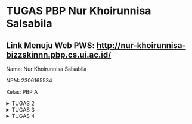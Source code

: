 # TUGAS PBP Nur Khoirunnisa Salsabila

## Link Menuju Web PWS: http://nur-khoirunnisa-bizzskinnn.pbp.cs.ui.ac.id/


Nama: Nur Khoirunnisa Salsabila

NPM: 2306165534

Kelas: PBP A

<details>
  <summary>TUGAS 2</summary>
 
 # **TUGAS 2**

Link Menuju Web PWS: http://nur-khoirunnisa-bizzskinnn.pbp.cs.ui.ac.id/

Nama: Nur Khoirunnisa Salsabila

NPM: 2306165534

Kelas: PBP A
  

### **No.1 Jelaskan bagaimana cara kamu mengimplementasikan checklist di atas secara step-by-step (bukan hanya sekadar mengikuti tutorial).**

Proses Pembuatan Proyek Django dan Inisiasi Proyek Django
1. Membuat direktori baru dengan nama ```happy-skin``` pada dekstop.
2. Membuka folder happy-skin dalam VSCode, kemudian membuka terminal shell (unix) atau git bash.
3. Buat virtual environment dengan menjalankan _command_ berikut:
 
   ```python -m venv env```
4. Mengaktifkan atau menyalakan virtual environment Python baru dengan _command_:
   
   ```env\Scripts\activate```
5. Mempersiapkan _Dependencies_ dengan cara membuat ```requirements.txt``` pada direktori ```happy-skin``` kemudian menambahkan isi _dependencies_
  ```
   django
   gunicorn
   whitenoise
   psycopg2-binary
   requests
   urllib3
  ```
6. Lanjutkan dengan melakukan instalasi ```requirements``` dengan _command_ berikut:

   ```pip install -r requirements.txt```
7. Membuat Proyek Django dengan nama ```happy_skin``` dengan _command_ berikut:

   ```django-admin startproject happy_skin .```
8. Menambahkan string ```ALLOWED_HOSTS = ["localhost", "127.0.0.1"]``` pada ```ALLOWED_HOSTS``` di
    ```settings.py```
9. Membuat aplikasi ```main``` dengan _command_:
    ```python manage.py startapp main```
10. Menambahkan nama aplikasi ke ```INSTALLED_APPS``` pada file ```settings.py``` di direktori ```happy-skin```
11. Me-_routing_ url pada file ```urls.py``` di direktori ```happy-skin``` sehingga isi file ```urls.py``` sekarang menjadi:
    ```
    from django.contrib import admin
    from django.urls import path, include
    urlpatterns = [
        path('admin/', admin.site.urls),
        path('', include('main.urls')),
    ]
12. Mengubah models.py menjadi:
     ```
    from django.db import models

    class Product(models.Model):
    name = models.CharField(max_length=255)
    price = models.IntegerField()
    description = models.TextField()
    stock = models.IntegerField()
    rating = models.DecimalField(max_digits=3, decimal_places=2, null=True, blank=True)
    ```
13. Melakukan migrasi dengan command:
    ```
    python manage.py makemigrations
    python manage.py migrate
    ```
14. Membuat direktori templates dan template ``html`` untuk laman ``main``:
    ```
      <h1>{{ app_name }} Happy Skin </h1>
      <h5>Name: </h5>
      <p>{{ name }}<p>
      <h5>NPM: </h5>
      <p>{{ npm }}<p>  
      <h5>Class: </h5>
      <p>{{ class }}<p>
    ```
15. Menambahkan fungsi untuk me-_render_ laman main pada file ``views.py`` di direktori ``main``:
    ```
      from django.shortcuts import render

      def show_main(request):
          context = {
              'app name': 'Happy Skin',
              'name': 'Nur Khoirunnisa Salsabila',
              'npm' : '2306165534',
              'class': 'PBP A'
          }

          return render(request, "main.html", context)
    ```
16. Melakukan _routing_ pada aplikasi ``main`` pada file ``urls.py`` di direktori ``main``:
    ```
    from django.urls import path
    from main.views import show_main
    
    app_name = 'main'
    
    urlpatterns = [
        path('', show_main, name='show_main'),
    ]
    ```
17. Mencoba menjalankan aplikasi pada _localhost_ dengan _command_:
    ```python manage.py runserver```
18. Membuat repository GitHub baru dengan nama ```icha-ecommerce``` dan visibilitas publik.
19. Menginisiasi direktori lokal ```happy-skin``` sebagai repositori Git
20. Menambahkan berkas ``.gitignore`` dan mengisinya dengan teks berikut:

```
  # Django
  *.log
  *.pot
  *.pyc
  __pycache__
  db.sqlite3
  media
  
  # Backup files
  *.bak
  
  # If you are using PyCharm
  # User-specific stuff
  .idea/**/workspace.xml
  .idea/**/tasks.xml
  .idea/**/usage.statistics.xml
  .idea/**/dictionaries
  .idea/**/shelf
  
  # AWS User-specific
  .idea/**/aws.xml
  
  # Generated files
  .idea/**/contentModel.xml
  .DS_Store
  
  # Sensitive or high-churn files
  .idea/**/dataSources/
  .idea/**/dataSources.ids
  .idea/**/dataSources.local.xml
  .idea/**/sqlDataSources.xml
  .idea/**/dynamic.xml
  .idea/**/uiDesigner.xml
  .idea/**/dbnavigator.xml
  
  # Gradle
  .idea/**/gradle.xml
  .idea/**/libraries
  
  # File-based project format
  *.iws
  
  # IntelliJ
  out/
  
  # JIRA plugin
  atlassian-ide-plugin.xml
  
  # Python
  *.py[cod]
  *$py.class
  
  # Distribution / packaging
  .Python build/
  develop-eggs/
  dist/
  downloads/
  eggs/
  .eggs/
  lib/
  lib64/
  parts/
  sdist/
  var/
  wheels/
  *.egg-info/
  .installed.cfg
  *.egg
  *.manifest
  *.spec
  
  # Installer logs
  pip-log.txt
  pip-delete-this-directory.txt
  
  # Unit test / coverage reports
  htmlcov/
  .tox/
  .coverage
  .coverage.*
  .cache
  .pytest_cache/
  nosetests.xml
  coverage.xml
  *.cover
  .hypothesis/
  
  # Jupyter Notebook
  .ipynb_checkpoints
  
  # pyenv
  .python-version
  
  # celery
  celerybeat-schedule.*
  
  # SageMath parsed files
  *.sage.py
  
  # Environments
  .env
  .venv
  env/
  venv/
  ENV/
  env.bak/
  venv.bak/
  
  # mkdocs documentation
  /site
  
  # mypy
  .mypy_cache/
  
  # Sublime Text
  *.tmlanguage.cache
  *.tmPreferences.cache
  *.stTheme.cache
  *.sublime-workspace
  *.sublime-project
  
  # sftp configuration file
  sftp-config.json
  
  # Package control specific files Package
  Control.last-run
  Control.ca-list
  Control.ca-bundle
  Control.system-ca-bundle
  GitHub.sublime-settings
  
  # Visual Studio Code
  .vscode/*
  !.vscode/settings.json
  !.vscode/tasks.json
  !.vscode/launch.json
  !.vscode/extensions.json
  .history
```
21. Melakukan ``add``, ``commit``, dan ``push`` dari direktori repositori lokal.
22. Mengakses halaman PWS dan membuat proyek baru dengan menekan tombol ```Create New Project```. Kemudian, isi ``Project Name`` dengan ``bizzskinnn``, lalu tekan ``Create New Project`` yang ada di bawahnya.
23. Menambahkan URL _deployment_ PWS pada file ``settings.py`` dan bagian ``ALLOWED_HOSTS`` sehingga menjadi:
    ```ALLOWED_HOSTS = ["localhost", "127.0.0.1", "nur-khoirunnisa-bizzskinnn.pbp.cs.ui.ac.id"]```
24. Menjalankan 3 perintah ini untuk push ke PWS:
    ```
    git remote add pws http://pbp.cs.ui.ac.id/nur.khoirunnisa/bizzskinnn
    git branch -M master
    git push pws master
    ```

### **No. 2 Buatlah bagan yang berisi _request client_ ke web aplikasi berbasis Django beserta responnya dan jelaskan pada bagan tersebut kaitan antara ``urls.py``, ``views.py``, ``models.py``, dan berkas ``html``.**
![Untitled](https://github.com/user-attachments/assets/2ae76eab-89fe-4ce8-9b79-954e93050457)



### **No. 3 Jelaskan fungsi git dalam pengembangan perangkat lunak!**

Git adalah alat yang membantu pengembang perangkat lunak mengelola dan melacak perubahan kode secara efisien. Dalam sebuah tim, Git memungkinkan setiap anggota untuk bekerja secara mandiri pada berbagai bagian proyek tanpa saling mengganggu. Dengan sistem ini, setiap perubahan yang dilakukan akan tersimpan dalam catatan yang jelas, sehingga memudahkan untuk kembali ke versi sebelumnya jika diperlukan. Git juga mendukung pengembangan paralel dengan fitur _branching_, yang memungkinkan pengembangan fitur baru secara terpisah sebelum digabungkan kembali ke proyek utama (_merge_). Git juga sering digunakan bersama dengan alat CI/CD (_Continuous Integration_/_Continuous Deployment_) untuk mengotomatisasi pengujian dan penyebaran kode. Setiap kali kode di-_commit_, CI/CD dapat otomatis menjalankan tes dan menyebarkan versi terbaru aplikasi ke server.
Kemudian, jika terjadi kesalahan atau _bug_ Git memungkinkan pengembang untuk kembali ke versi sebelumnya dari kode yang diketahui berfungsi dengan baik, sehingga dapat mengurangi risiko kehilangan kode atau waktu ketika menghadapi masalah. Lalu, Git adalah sistem kontrol versi terdistribusi, artinya setiap pengembang memiliki salinan lengkap dari seluruh riwayat proyek. Pada Git, setiap perubahan pada kode disertai dengan pesan _commit_ yang mendokumentasikan apa yang telah dilakukan, sehingga memudahkan untuk melacak histori pengembangan proyek dan memahami alasan di balik perubahan tertentu.

### **No. 4 Menurut Anda, dari semua framework yang ada, mengapa framework Django dijadikan permulaan pembelajaran pengembangan perangkat lunak?**

Menurut saya mengapa _framework_ Django yang dijadikan permulaan pembelajaran pengembangan perangkat lunak adalah karena pertama Django punya banyak fitur _built-in _yang siap pakai ('_batteries included_'), sehingga memungkinkan para pemula untuk langsung fokus pada pengembangan aplikasi tanpa perlu menghabiskan banyak waktu untuk mengatur hal-hal dasar. Kedua, Django dikenal memiliki dokumentasi yang sangat lengkap dan mudah dipahami, sehingga akan sangat membantu pemula yang sedang belajar karena mereka bisa dengan cepat menemukan panduan atau contoh penggunaan fitur-fitur yang ada. Ketiga, Django punya pola arsitektur MVT (_Model-View-Template_) yang membantu pemula memahami konsep dasar dalam pengembangan aplikasi web. Keempat, Django digunakan oleh banyak perusahaan besar dan proyek _open-source_, yang berarti belajar Django memberi pemula pengalaman langsung dengan teknologi yang relevan di industri. Kelima, Django memiliki komunitas yang besar dan aktif, sehingga memudahkan pemula untuk mendapatkan bantuan, menemukan tutorial, atau mengakses berbagai pustaka tambahan yang bisa mempercepat proses belajar.

### **No. 5 Mengapa model pada Django disebut sebagai ORM?**
Model pada Django disebut sebagai ORM (_Object-Relational Mapping_) karena Django menggunakan teknik pemetaan objek relasional untuk menghubungkan antara tabel dalam basis data relasional (seperti MySQL, PostgreSQL, SQLite, dll.) dengan objek-objek dalam bahasa pemrograman Python. ORM memungkinkan pengembang untuk bekerja dengan data menggunakan objek Python daripada menulis query SQL secara langsung. Sederhananya, ORM Django hanyalah cara untuk membuat SQL secara _pythonic_ untuk mengambil dan memanipulasi data dari database. Kemudian mendapatkan hasil dengan gaya pemrograman Python yang mudah dipahami. 

</details>

<details>
  <summary>TUGAS 3</summary>

# **TUGAS 3**

Link Menuju Web PWS: http://nur-khoirunnisa-bizzskinnn.pbp.cs.ui.ac.id/

Nama: Nur Khoirunnisa Salsabila

NPM: 2306165534

Kelas: PBP A

### **1. Jelaskan mengapa kita memerlukan data delivery dalam pengimplementasian sebuah platform?**

Data delivery sangat penting dalam pengembangan platform, terutama yang berbasis web atau aplikasi. Data tidak hanya disimpan, tetapi juga perlu dikirim dan diterima antara server dan client (baik itu browser maupun aplikasi). Sebagai contoh, ketika user melakukan request untuk melihat produk, server akan mengirimkan data produk tersebut ke client untuk ditampilkan. Tanpa data delivery yang efisien, interaksi antara user dan platform akan terganggu, yang dapat berdampak buruk pada pengalaman pengguna.

Data tidak hanya disajikan secara visual dalam bentuk HTML, tetapi juga perlu diantarkan (dikirim dan diterima) dalam format yang sesuai. Pada platform modern, JSON dan XML menjadi format yang umum digunakan untuk mengirim data dalam bentuk yang mudah dipahami oleh berbagai aplikasi dan sistem, terutama selama interaksi antara client dan server.

Kaitan data delivery dalam pengembangan platform dapat dijelaskan sebagai berikut:

* Dalam pengembangan platform seperti aplikasi e-commerce, setiap kali user menambahkan produk ke keranjang atau mengecek daftar produk, platform harus mengirimkan data tersebut dari server ke client (browser atau aplikasi mobile).
* Data ini bisa dikirim dalam bentuk JSON atau XML, tergantung kebutuhan, untuk menyampaikan informasi seperti harga, deskripsi, atau rating produk.
* Penggunaan XML dan JSON dalam proses data delivery memastikan bahwa data yang dikirimkan dari server dapat diinterpretasikan dengan benar oleh client, begitu juga sebaliknya.

Oleh karena itu, hubungan data delivery dengan pengembangan platform adalah memastikan informasi dapat disampaikan dengan tepat dari satu bagian sistem ke bagian lainnya (misalnya dari server ke browser) menggunakan format data yang efisien seperti JSON atau XML.


### **2. Menurutmu, mana yang lebih baik antara XML dan JSON? Mengapa JSON lebih populer dibandingkan XML?**

| Kriteria         | XML (Extensible Markup Language)                                   | JSON (JavaScript Object Notation)                                |
|------------------|--------------------------------------------------------------------|-----------------------------------------------------------------|
| Struktur         | Berbasis tag mirip dengan HTML, lebih verbose karena setiap data ditutup dengan tag. | Berbasis key-value pairs, lebih sederhana dan mudah dibaca manusia. |
| Ukuran           | Lebih besar karena adanya penutup tag untuk setiap elemen.         | Lebih kecil dan ringan dibandingkan XML karena tidak ada tag penutup. |
| Kecepatan Parsing| Parsing cenderung lebih lambat karena struktur yang lebih kompleks. | Parsing lebih cepat, terutama dalam aplikasi berbasis JavaScript. |
| Dukungan         | Banyak digunakan di sistem enterprise dan lama.                    | Lebih banyak digunakan di aplikasi modern dan web service.        |
| Ekstensi         | Mendukung skema yang lebih kompleks, dapat menampung data terstruktur yang lebih dalam. | Terbatas pada data yang lebih sederhana. Namun, mudah dikombinasikan dengan format lain. |
| Penggunaan       | Cocok untuk dokumen besar dan data yang memerlukan validasi skema. | Lebih cocok untuk data ringan dan komunikasi antara client-server. |
| Keamanan         | Cenderung lebih rentan terhadap serangan XML External Entity (XXE) dan parsing lebih rumit. | Lebih aman secara default, namun masih perlu validasi untuk memastikan keamanan. |
| Populer untuk    | Aplikasi legacy dan enterprise systems.                            | Aplikasi web modern, API, dan mobile apps.                        |

### Kesimpulan: Mana yang Lebih Baik antara XML dan JSON?

Sebenarnya hal ini kembali lagi ke kebutuhan masing-masing.

   * Jika bekerja dengan aplikasi web modern, terutama yang melibatkan banyak interaksi client-server dan JavaScript, JSON adalah opsi yang lebih baik dibandingkan XML. Mengapa? Hal ini dikarenakan JSON lebih ringkas, cepat, dan mudah  digunakan di banyak platform.
   * Namun, jika perlu mengelola dokumen yang sangat terstruktur dan kompleks dengan banyak validasi skema, XML mungkin lebih cocok karena XML mendukung lebih banyak fitur yang dibutuhkan untuk dokumen yang lebih rumit.
   * Akan tetapi, JSON lebih baik dalam hal kecepatan, kesederhanaan, dan efisiensi, sehingga bisa disimpulkan JSON lebih baik dibandingkan XML.

### Mengapa JSON Lebih Populer Dibandingkan XML?

   * JSON memiliki sintaks yang lebih sederhana dan lebih ringan dibandingkan dengan format lain seperti XML. Hal ini membuatnya lebih efisien.
   * JSON lebih mudah dibaca sehingga sangat membantu saat debugging
   * Hampir semua bahasa pemrograman modern memiliki dukungan bawaan untuk parsing dan menghasilkan JSON.
   * JSON dapat di-parse dengan mudah oleh JavaScript, bahasa yang digunakan di mayoritas webapp.


### **3. Jelaskan fungsi dari method is_valid() pada form Django dan mengapa kita membutuhkan method tersebut?**

Method `is_valid()` di Django digunakan untuk memastikan data yang diinput oleh pengguna sesuai dengan aturan yang sudah ditetapkan di form. Kalau data yang dimasukkan benar/data yang dimasukkan valid, method ini akan mengembalikan `True`, dan kita bisa lanjut menyimpan datanya ke database. Tapi kalau ada yang salah/data tidak valid, Django akan kasih pesan error yang relevan supaya pengguna tahu apa yang perlu diperbaiki. Fungsi ini sangat penting supaya data yang masuk selalu sesuai (integritas data terjamin) dan memastikan bahwa data yang masuk ke database sesuai dengan aturan yang telah ditentukan, sehingga pengembang tidak perlu menulis validasi secara manual untuk setiap input pengguna. Jadi, semuanya lebih aman dan terkontrol.

### **4. Mengapa kita membutuhkan csrf_token saat membuat form di Django? Apa yang dapat terjadi jika kita tidak menambahkan csrf_token pada form Django? Bagaimana hal tersebut dapat dimanfaatkan oleh penyerang?**

`csrf_token` adalah nilai unik yang dihasilkan secara acak dan disematkan ke dalam form sebagai lapisan keamanan tambahan. Token ini melindungi aplikasi dari serangan CSRF (Cross-Site Request Forgery) dengan memastikan bahwa setiap permintaan yang dikirim berasal dari pengguna yang sah, bukan dari penyerang yang mencoba mengeksploitasi sesi pengguna yang telah diautentikasi. Ketika server menerima permintaan, token yang dikirim akan diperiksa apakah sesuai dengan token yang disimpan di sesi pengguna. Jika token tidak valid atau tidak ada, permintaan akan ditolak, sehingga mencegah tindakan berbahaya yang mungkin dilakukan oleh penyerang. Tanpa `csrf_token`, seorang penyerang bisa memanfaatkan sesi pengguna yang valid untuk menjalankan aksi yang tidak diinginkan, seperti mengubah data atau melakukan transaksi tanpa sepengetahuan pengguna, dengan memanfaatkan link jahat.

### **5. Jelaskan bagaimana cara kamu mengimplementasikan checklist di atas secara step-by-step (bukan hanya sekadar mengikuti tutorial).**

1. **Membuat Forms**
   * Membuat file ``forms.py`` pada direktori ``main`` 
   * Tambahkan fields dari ``forms`` yang berasal dari class ``Product`` yang telah dideklarasikan di models.py.
   ```
   from django.forms import ModelForm
   from main.models import Product

   class ProductForm(ModelForm):
       class Meta:
           model = Product
           fields = ["name", "price", "description", "skin_type", "stock", "rating"]
  
2. Membuat method/fungsi baru di ``views.py`` dengan nama ``create_product``untuk menambah entri database pada direktori ``main``
   ```
   def create_product(request):
    form = ProductForm(request.POST or None)

    if form.is_valid() and request.method == "POST":
        form.save()
        return redirect('main:show_main')
    else:
        print(form.errors)

    context = {'form': form}
    return render(request, "create_product.html", context)


  Fungsi ini nantinya akan merender tampilan dari form pada sebuah template HTML.
   
3. Membuat template HTML untuk ``create_product`` sebagai template untuk form yang akan dirender oleh fungsi ``create_product``
   ```
   {% extends 'base.html' %} 
   {% block content %}
   <h1>Add New Product</h1>
   
   <form method="POST">
     {% csrf_token %}
     <table>
       {{ form.as_table }}
       <tr>
         <td></td>
         <td>
           <input type="submit" value="Add Product" />
         </td>
       </tr>
     </table>
   </form>
   
   {% endblock %}
   

4. Menambahkan folder ``templates`` di direktori utama dan ``base.html`` sebagai basis dari laman-laman lain
   
5. Menambahkan lokasi folder ``templates`` tersebut ke ``settings.py`` di direktori ``happyskin``
   ```
   ...
   'DIRS': [BASE_DIR / 'templates'],
   ...

6. Mengimplementasikan database ke dalam laman utama ``main.html`` dan juga menjadi perpanjangan dari ``base.html`` di direktori utama
   ```
   ...
       <table>
            <tr>
                <th class="nama-produk">Nama Produk</th>
                <th class="harga-produk">Harga Produk</th>
                <th class="deskripsi-produk">Deskripsi Produk</th>
                <th class="tipe-kulit">Tipe Kulit</th>
                <th class="stok-produk">Stok Produk</th>
                <th class="rating-produk">Rating Produk</th>
            </tr>
            {% for product in products %}
            <tr>
                <td class="nama-produk">{{ product.name }}</td>
                <td class="harga-produk">{{ product.price }}</td>
                <td class="deskripsi-produk">{{ product.description }}</td>
                <td class="tipe-kulit">{{ product.skin_type }}</td>
                <td class="stok-produk">{{ product.stock }}</td>
                <td class="rating-produk">{{ product.rating }}</td>
            </tr>
            {% endfor %}
        </table>
        ...
   
7. Menambahkan Button pada ``main.html``
   ```
   <a href="{% url 'main:create_product' %}">
            <button>Tambah Produk Baru</button>
        </a>
  tombol pada halaman ``main.html`` nantinya akan mengarahkan pengguna ke halaman yang berisi form untuk menambahkan produk. 
  
8. Menambahkan Fungsi/Method Tampilan dalam Format XML, JSON, XML id, dan JSON id pada file di ``views.py`` pada direktori ``main``
   ```
   def show_xml(request):
    data = Product.objects.all()
    return HttpResponse(serializers.serialize("xml", data), content_type="application/xml")

   def show_json(request):
       data = Product.objects.all()
       return HttpResponse(serializers.serialize("json", data), content_type="application/json")
   
   def show_xml_by_id(request, id):
       data = Product.objects.filter(pk=id)
       return HttpResponse(serializers.serialize("xml", data), content_type="application/xml")
   
   def show_json_by_id(request, id):
       data = Product.objects.filter(pk=id)
       return HttpResponse(serializers.serialize("json", data), content_type="application/json")
  Fungsi ini akan mengambil data dari database menggunakan serializer dan mengubahnya menjadi format XML atau JSON.
   
9. Merouting URL yang bersangkutan di file ``urls.py`` pada direktori ``main``
   ```
   urlpatterns = [
    path('', show_main, name='show_main'),
    path('create-product', create_product, name='create_product'),
    path('xml/', show_xml, name='show_xml'),
    path('json/', show_json, name='show_json'),
    path('xml/<str:id>/', show_xml_by_id, name='show_xml_by_id'),
    path('json/<str:id>/', show_json_by_id, name='show_json_by_id'),
   ]
   
10. Menjalankan aplikasi pada localhost dengan command:
    ```
    pyhthon manage.py runserver

11. Membuka ``http://localhost:8000/`` di browser dan juga di POSTMAN 


## **Mengakses keempat URL di poin 2 menggunakan Postman, membuat screenshot dari hasil akses URL pada Postman, dan menambahkannya ke dalam README.md.**

### Postman XML
![image](https://github.com/user-attachments/assets/93a6cd2b-8914-44a4-98d8-78a50ea878d9)
### Postman JSON
![image](https://github.com/user-attachments/assets/ac237e68-77c0-40f7-ac2d-98b492b7b623)
### Postman XML By ID
![image](https://github.com/user-attachments/assets/9faf96b0-0957-4ee1-a8ad-ada2f2667c3e)
### Postman JSON By ID
![image](https://github.com/user-attachments/assets/5ccd6173-73ba-408d-8a44-dc5d1b7c5ca6)



</details>


<details>
  <summary>TUGAS 4</summary>
 
 # **TUGAS 4**



---

## 1. **Perbedaan antara `HttpResponseRedirect()` dan `redirect()`**

* ``HttpResponseRedirect():``
  - Kelas yang digunakan untuk mengembalikan respons HTTP yang mengarahkan pengguna ke URL tertentu.
  - Membutuhkan URL sebagai argumen.
  - Penggunaan kelas ini memberikan kontrol lebih terhadap respons HTTP, terutama jika ada kebutuhan untuk menjalankan mekanisme tambahan sebelum mengirimkan respons. Dengan demikian, fungsinya lebih dari sekadar pengalihan halaman.
  - Pada fungsi ``login_user``, ``HttpResponseRedirect()`` digunakan karena saya ingin menambahkan cookie ke dalam respons sebelum mengembalikannya. Sehingga, respons dapat dimodifikasi terlebih dahulu sebelum dikirimkan kembali ke pengguna (dialihkan ke halaman ``show_main``), seperti terlihat dari cara kelas tersebut dipanggil dan disimpan dalam variabel response terlebih dahulu.
      ```python
      def login_user(request):
         if request.method == 'POST':
            form = AuthenticationForm(data=request.POST)
      
            if form.is_valid():
              user = form.get_user()
              login(request, user)
              response = HttpResponseRedirect(reverse("main:show_main"))
              response.set_cookie('last_login', str(datetime.datetime.now()))
              return response
            ...
      ```

- ``redirect()``: 
  - Fungsi shortcut yang lebih fleksibel dibanding ``HttpResponseRedirect()``.
  - Bisa menerima URL, nama view, atau objek model sebagai argumen, dan Django akan mengatur detail pengarahannya secara otomatis. Dengan demikian dapat dikatakan sebagai fungsi di Django yang membantu routing menjadi lebih sederhana.
  - Pada fungsi ``register``, saya menggunakan ``redirect()`` karena tujuannya hanya untuk langsung mengarahkan pengguna ke halaman login setelah selesai mendaftar. Saya tidak perlu menentukan URL secara spesifik atau menambahkan mekanisme tambahan. Penggunaan ``redirect()`` membuat kode lebih sederhana dan mudah dibaca, karena hanya perlu melakukan pengalihan halaman tanpa fungsionalitas tambahan.
      ```python
      def register(request):
        form = UserCreationForm()
    
        if request.method == "POST":
            form = UserCreationForm(request.POST)
            if form.is_valid():
                form.save()
                messages.success(request, 'Your account has been successfully created!')
                return redirect('main:login')
            ...
      ```

## 2. **Cara Kerja Penghubungan Model Product dengan User**

- Model `Product` memiliki field `user` yang merupakan `ForeignKey` ke model `User`. Artinya, setiap instance `Product` terkait dengan satu instance `User`.
- ForeignKey memungkinkan terjadinya hubungan banyak-ke-satu (many-to-one), yang artinya beberapa produk (Product) bisa dimiliki oleh satu pengguna (User).
- Django menyediakan mekanisme `on_delete=models.CASCADE`, yang berarti jika pengguna dihapus, semua produk terkait juga akan dihapus dari database.
  ```python
    import uuid
    from django.db import models
    from django.contrib.auth.models import User
    
    # Create your models here.
    class Product(models.Model):
        user = models.ForeignKey(User, on_delete=models.CASCADE)
    ...
  ```

- Salah satu praktik terbaik dalam web e-commerce adalah menampilkan produk sesuai dengan pengguna yang sedang login (terpersonalisasi). Oleh karena itu, di bagian `view`, produk harus difilter agar hanya produk milik pengguna yang terautentikasi yang ditampilkan. Pada fungsi `show_main`, lakukan filter produk berdasarkan `request.user`.
- Ketika pengguna membuat produk baru, produk tersebut secara otomatis akan terhubung dengan pengguna yang sedang login, karena properti user telah ditambahkan ke instance produk sebelum disimpan.
    ```python
    @login_required(login_url='/login')
    def show_main(request):
        products = Product.objects.filter(user=request.user)
    ...
  ```
    ```python
    def create_product(request):
      form = ProductForm(request.POST or None)
  
      if form.is_valid() and request.method == "POST":
          product = form.save(commit=False)
          product.user = request.user
          product.save()
          return redirect('main:show_main')
  
      context = {'form': form}
      return render(request, "create_product.html", context)
  ```

## 3. **Perbedaan antara Authentication dan Authorization & Implementasi Authentication dan Authorization di Django**

- **Authentication**
  * Proses verifikasi identitas pengguna, biasanya melalui username dan password.
- **Authorization**
  * Proses menentukan hak akses pengguna setelah mereka terautentikasi, yaitu menentukan apa yang dapat dan tidak dapat dilakukan oleh pengguna.
- **Implementasi Authentication dan Authorization di Django**
  * Contoh alurnya: Setelah pengguna login (authentication), aplikasi menentukan apa yang bisa diakses pengguna tersebut (authorization).
  * Misalnya, saya pernah mendaftar ke BizzSkin dengan username Chacha. Proses authentication akan mengecek, 'apakah ini benar-benar akun Chacha?'. Lalu, authorization akan mempertanyakan, 'apakah username Chacha memiliki izin untuk mengakses halaman admin e-commerce atau mengedit data produk?'.
  * **Authentication:**
    Django menggunakan sistem autentikasi bawaan untuk memverifikasi kredensial pengguna.
    ```python
    from django.contrib.auth import authenticate, login
    
    form = AuthenticationForm(data=request.POST)
    if form.is_valid():
        user = form.get_user()
        login(request, user)
    ```
  * **Authorization:**
    Authorization di Django menggunakan decorators dan mixins untuk mengatur hak akses pengguna. Contoh menggunakan `@login_required` decorator:
    ```python
    from django.contrib.auth.decorators import login_required
    
     @login_required(login_url='/login')
     def show_main(request):
    ```

## 4. **Bagaimana Django Mengingat Pengguna yang Telah Login, Kegunaan lain dari cookies, dan apakah semua cookies aman digunakan?**

**Cara Django Mengingat Pengguna yang Telah Login**
- Django menggunakan **sessions** dan **cookies** untuk mengingat pengguna yang telah login.

  Penjelasan:
  Setelah pengguna berhasil login, Django menggunakan mekanisme sesi (session) untuk mengidentifikasi mereka. Data sesi sebenarnya disimpan di server, sedangkan browser pengguna hanya menyimpan session ID dalam bentuk cookie. Ketika pengguna membuat permintaan (request) ke server, browser akan mengirimkan session ID tersebut, dan Django akan mencocokkannya dengan informasi di server untuk mengidentifikasi pengguna yang sedang login. Proses ini dilakukan setiap kali pengguna mengakses halaman baru tanpa perlu login ulang. 
- Saat pengguna berhasil login, Django membuat sesi baru dan menyimpan ID sesi di dalam cookie pengguna.

  Penjelasan:
  Setelah login, Django mengirimkan cookie yang berisi session ID ke browser pengguna. Django kemudian menggunakan cookie ini untuk mengakses informasi sesi. Ketika pengguna membuka halaman lain di situs web, browser secara otomatis mengirimkan cookie tersebut dalam setiap request, memungkinkan Django untuk mengenali pengguna yang telah login.
- Setiap kali pengguna membuat permintaan baru, cookie ini dikirimkan kembali ke server, dan server menggunakan ID sesi untuk mengidentifikasi pengguna tersebut.

  Penjelasan:
  Defaultnya, Django mengingat pengguna selama sesi berjalan. Jika pengguna menutup browser atau durasi sesi habis, mereka harus login kembali. Namun, Django bisa dikonfigurasi untuk memperpanjang waktu login pengguna, misalnya dengan fitur "remember me" yang memperpanjang masa aktif sesi.
  

**Kegunaan Lain dari Cookies:**

Selain digunakan untuk mengingat pengguna yang telah login, cookies memiliki berbagai kegunaan lain, antara lain:

- **Menyimpan Preferensi Pengguna:** Cookies dapat digunakan untuk menyimpan preferensi pengguna seperti tema, bahasa, atau pengaturan tampilan lainnya.
- **Pelacakan dan Analitik:** Cookies sering digunakan untuk melacak aktivitas pengguna di situs web untuk tujuan analitik dan pemasaran. Cookies bisa digunakan untuk mengumpulkan data statistik tentang pengunjung, yang kemudian dianalisis untuk mengukur performa dan meningkatkan pengalaman pengguna di situs.
- **Keranjang Belanja:** Dalam aplikasi e-commerce, cookies dapat digunakan untuk menyimpan item yang ditambahkan ke keranjang belanja oleh pengguna.
- **Personalisasi Konten:** Cookies dapat digunakan untuk menyajikan konten yang dipersonalisasi berdasarkan aktivitas dan preferensi pengguna sebelumnya. Selain itu, third-party cookies sering digunakan oleh layanan iklan untuk menampilkan iklan yang dipersonalisasi berdasarkan perilaku pengguna di berbagai situs web. 
- **Otentikasi Sesi**: Cookies digunakan untuk menyimpan token sesi yang memungkinkan pengguna tetap login saat mereka menavigasi situs web.

**Apakah Semua Cookies Aman Digunakan?**

Tidak semua cookies aman digunakan, terutama jika tidak dikonfigurasi dengan benar. Ada beberapa risiko keamanan yang terkait dengan penggunaan cookies:

- XSS (Cross-Site Scripting): Jika situs web rentan terhadap serangan XSS, penyerang dapat menyuntikkan skrip berbahaya yang mencuri cookies pengguna.
- CSRF (Cross-Site Request Forgery): Cookies dapat digunakan dalam serangan CSRF di mana penyerang membuat permintaan berbahaya atas nama pengguna yang terautentikasi.
- Penyadapan Data: Jika cookies tidak dienkripsi dan dikirim melalui koneksi HTTP yang tidak aman, mereka dapat disadap oleh penyerang.
  
**Cara Mengamankan Cookies**
Django menyediakan beberapa pengaturan untuk membuat cookies lebih aman:

- HttpOnly: Mengatur cookie sebagai HttpOnly mencegah akses cookie melalui JavaScript, mengurangi risiko XSS.
  ``SESSION_COOKIE_HTTPONLY = True``
- Secure: Mengatur cookie sebagai Secure memastikan bahwa cookie hanya dikirim melalui koneksi HTTPS, mengurangi risiko penyadapan data.
  ``SESSION_COOKIE_SECURE = True``
- SameSite: Mengatur atribut SameSite pada cookie membantu mencegah serangan CSRF dengan membatasi pengiriman cookie ke permintaan lintas situs.
  ``SESSION_COOKIE_SAMESITE = 'Lax'``

*Kesimpulan:*
Cookies yang mengandung informasi sensitif, seperti session ID, sebaiknya diberi atribut HttpOnly, sehingga tidak bisa diakses oleh JavaScript dan mengurangi risiko serangan cross-site scripting (XSS). Selain itu, cookies yang dikirim melalui koneksi aman (HTTPS) harus memiliki atribut Secure, untuk memastikan cookies hanya dikirim melalui koneksi yang terenkripsi. Atribut SameSite juga penting, karena mencegah cookies dikirimkan dalam permintaan lintas situs, melindungi dari serangan cross-site request forgery (CSRF). Cookies pihak ketiga yang digunakan untuk iklan atau pelacakan bisa dianggap mengganggu privasi, dan beberapa browser kini memblokir cookies ini secara otomatis.


</details>

